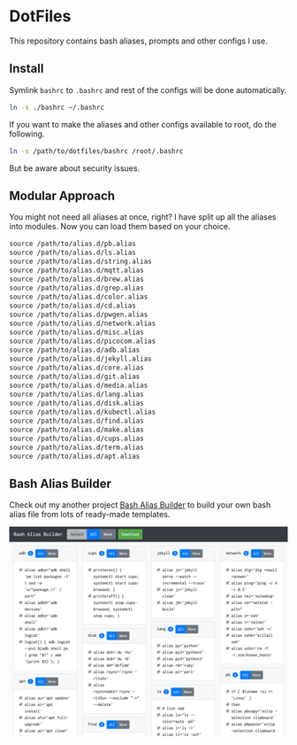 # DotFiles

This repository contains bash aliases, prompts and other configs I use.

## Install

Symlink `bashrc` to `.bashrc` and rest of the configs will be done automatically.

```sh
ln -s ./bashrc ~/.bashrc
```

If you want to make the aliases and other configs available to root, do the following.

```sh
ln -s /path/to/dotfiles/bashrc /root/.bashrc
```

But be aware about security issues.

## Modular Approach

You might not need all aliases at once, right? I have split up all the aliases into modules. Now you can load them based on your choice.

```
source /path/to/alias.d/pb.alias
source /path/to/alias.d/ls.alias
source /path/to/alias.d/string.alias
source /path/to/alias.d/mqtt.alias
source /path/to/alias.d/brew.alias
source /path/to/alias.d/grep.alias
source /path/to/alias.d/color.alias
source /path/to/alias.d/cd.alias
source /path/to/alias.d/pwgen.alias
source /path/to/alias.d/network.alias
source /path/to/alias.d/misc.alias
source /path/to/alias.d/picocom.alias
source /path/to/alias.d/adb.alias
source /path/to/alias.d/jekyll.alias
source /path/to/alias.d/core.alias
source /path/to/alias.d/git.alias
source /path/to/alias.d/media.alias
source /path/to/alias.d/lang.alias
source /path/to/alias.d/disk.alias
source /path/to/alias.d/kubectl.alias
source /path/to/alias.d/find.alias
source /path/to/alias.d/make.alias
source /path/to/alias.d/cups.alias
source /path/to/alias.d/term.alias
source /path/to/alias.d/apt.alias
```

## Bash Alias Builder

Check out my another project [Bash Alias Builder](https://mdminhazulhaque.github.io/dotfiles/) to build your own bash alias file from lots of ready-made templates.

![Bash Alias Builder](screen.png)
